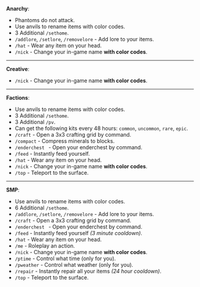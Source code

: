 **Anarchy**:
- Phantoms do not attack.
- Use anvils to rename items with color codes.
- 3 Additional `/sethome`.
- `/addlore`, `/setlore`, `/removelore` - Add lore to your items.
- `/hat` - Wear any item on your head.
- `/nick` - Change your in-game name **with color codes**.

---
**Creative**:
- `/nick` - Change your in-game name **with color codes**.

---
**Factions**:
- Use anvils to rename items with color codes.
- 3 Additional `/sethome`.
- 3 Additional `/pv`.
- Can get the following kits every 48 hours: `common`, `uncommon`, `rare`, `epic`.
- `/craft` - Open a 3x3 crafting grid by command.
- `/compact` - Compress minerals to blocks.
- `/enderchest ` - Open your enderchest by command.
- `/feed` - Instantly feed yourself.
- `/hat` - Wear any item on your head.
- `/nick` - Change your in-game name **with color codes**.
- `/top` - Teleport to the surface.

---
**SMP**:
- Use anvils to rename items with color codes.
- 6 Additional `/sethome`.
- `/addlore`, `/setlore`, `/removelore` - Add lore to your items.
- `/craft` - Open a 3x3 crafting grid by command.
- `/enderchest ` - Open your enderchest by command.
- `/feed` - Instantly feed yourself _(3 minute cooldown)_.
- `/hat` - Wear any item on your head.
- `/me` - Roleplay an action.
- `/nick` - Change your in-game name **with color codes**.
- `/ptime` - Control what time (only for you).
- `/pweather` - Control what weather (only for you).
- `/repair` - Instantly repair all your items _(24 hour cooldown)_.
- `/top` - Teleport to the surface.
